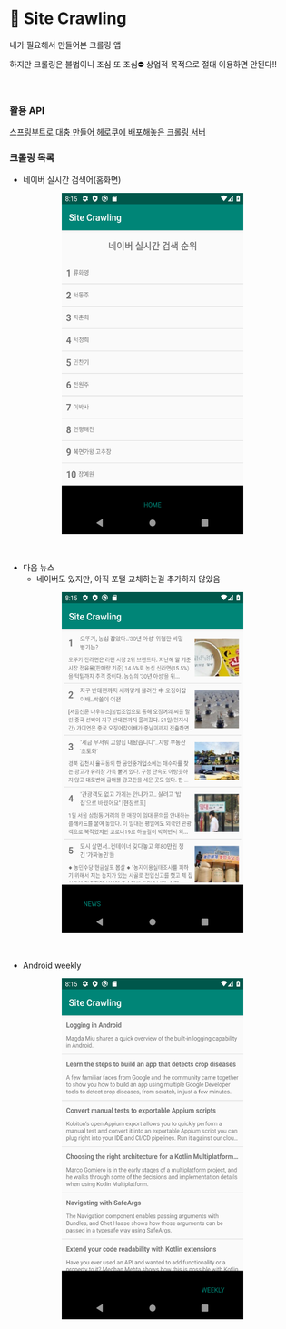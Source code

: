 # 🚀 Site Crawling

내가 필요해서 만들어본 크롤링 앱

하지만 크롤링은 불법이니 조심 또 조심⛔️ 상업적 목적으로 절대 이용하면 안된다!!

<br>

### 활용 API

[스프링부트로 대충 만들어 헤로쿠에 배포해놓은 크롤링 서버](https://github.com/Onedelay/crawler)



### 크롤링 목록

- 네이버 실시간 검색어(홈화면)
<p align="center"><img src="/Screenshot_naver_issue.png" width="320" height="600"></p>
<br>

- 다음 뉴스
  - 네이버도 있지만, 아직 포털 교체하는걸 추가하지 않았음
<p align="center"><img src="/Screenshot_daum_news.png" width="320" height="600"></p>
<br>

- Android weekly
<p align="center"><img src="/Screenshot_weekly.png" width="320" height="600"></p>
<br>


